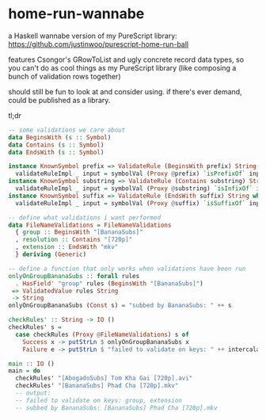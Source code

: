 # home-run-wannabe

a Haskell wannabe version of my PureScript library: https://github.com/justinwoo/purescript-home-run-ball

features Csongor's GRowToList and ugly concrete record data types, so you can't do as cool things as my PureScript library (like composing a bunch of validation rows together)

should still be fun to look at and consider using. if there's ever demand, could be published as a library.

tl;dr

```hs
-- some validations we care about
data BeginsWith (s :: Symbol)
data Contains (s :: Symbol)
data EndsWith (s :: Symbol)

instance KnownSymbol prefix => ValidateRule (BeginsWith prefix) String where
  validateRuleImpl _ input = symbolVal (Proxy @prefix) `isPrefixOf` input
instance KnownSymbol substring => ValidateRule (Contains substring) String where
  validateRuleImpl _ input = symbolVal (Proxy @substring) `isInfixOf` input
instance KnownSymbol suffix => ValidateRule (EndsWith suffix) String where
  validateRuleImpl _ input = symbolVal (Proxy @suffix) `isSuffixOf` input

-- define what validations i want performed
data FileNameValidations = FileNameValidations
  { group :: BeginsWith "[BananaSubs]"
  , resolution :: Contains "[720p]"
  , extension :: EndsWith "mkv"
  } deriving (Generic)

-- define a function that only works when validations have been run
onlyOnGroupBananaSubs :: forall rules
  . HasField' "group" rules (BeginsWith "[BananaSubs]")
 => ValidatedValue rules String
 -> String
onlyOnGroupBananaSubs (Const s) = "subbed by BananaSubs: " ++ s

checkRules' :: String -> IO ()
checkRules' s =
  case checkRules (Proxy @FileNameValidations) s of
    Success x -> putStrLn $ onlyOnGroupBananaSubs x
    Failure e -> putStrLn $ "failed to validate on keys: " ++ intercalate ", " e

main :: IO ()
main = do
  checkRules' "[AbogadoSubs] Tom Kha Gai [720p].avi"
  checkRules' "[BananaSubs] Phad Cha [720p].mkv"
  -- output:
  -- failed to validate on keys: group, extension
  -- subbed by BananaSubs: [BananaSubs] Phad Cha [720p].mkv
```
